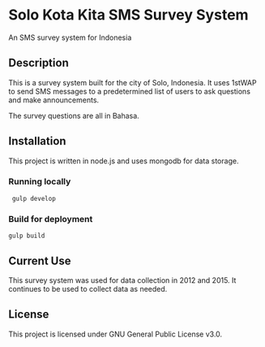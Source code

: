 # Solo Kota Kita SMS Survey System
An SMS survey system for Indonesia


## Description
This is a survey system built for the city of Solo, Indonesia. It uses 1stWAP to send SMS messages to a predetermined list of users to ask questions and make announcements.

The survey questions are all in Bahasa.

## Installation

This project is written in node.js and uses mongodb for data storage.

### Running locally

     gulp develop

### Build for deployment

    gulp build

## Current Use
This survey system was used for data collection in 2012 and 2015. It continues to be used to collect data as needed.

## License
This project is licensed under GNU General Public License v3.0.
